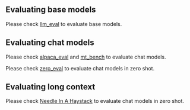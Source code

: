 ## Evaluating base models

Please check [llm_eval](https://github.com/AMD-AIG-AIMA/X-EcoMLA/tree/main/benchmark/llm_eval) to evaluate base models.

## Evaluating chat models

Please check [alpaca_eval](https://github.com/AMD-AIG-AIMA/X-EcoMLA/tree/main/benchmark/alpaca_eval) and [mt_bench](https://github.com/AMD-AIG-AIMA/X-EcoMLA/tree/main/benchmark/mt_bench) to evaluate chat models.

Please check [zero_eval](https://github.com/jxiw/ZeroEval) to evaluate chat models in zero shot.

## Evaluating long context

Please check [Needle In A Haystack](https://github.com/AMD-AIG-AIMA/X-EcoMLA/tree/main/benchmark/needle) to evaluate chat models in zero shot.

